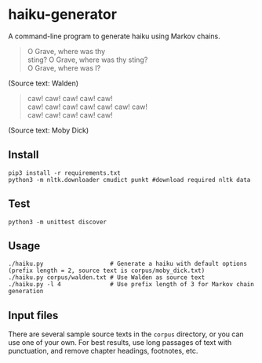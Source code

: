 # haiku-generator
A command-line program to generate haiku using Markov chains.

> O Grave, where was thy   
> sting? O Grave, where was thy sting?  
> O Grave, where was I?

(Source text: Walden)

> caw! caw! caw! caw! caw!  
> caw! caw! caw! caw! caw! caw! caw!  
> caw! caw! caw! caw! caw!

(Source text: Moby Dick)

## Install
    pip3 install -r requirements.txt
    python3 -m nltk.downloader cmudict punkt #download required nltk data
    
## Test
    python3 -m unittest discover
    
## Usage

    ./haiku.py                   # Generate a haiku with default options (prefix length = 2, source text is corpus/moby_dick.txt)
    ./haiku.py corpus/walden.txt # Use Walden as source text
    ./haiku.py -l 4              # Use prefix length of 3 for Markov chain generation

## Input files

There are several sample source texts in the ``corpus`` directory, or you can use one of your own. 
For best results, use long passages of text with punctuation, and remove chapter headings, footnotes, etc.
